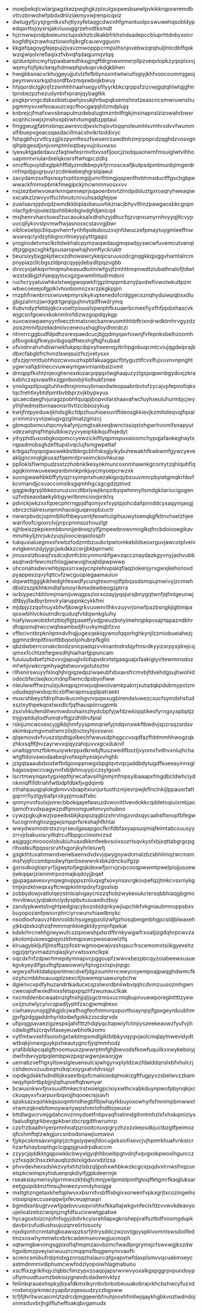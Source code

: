 * moejbekqlcwlarjpagzkezpwghgkzplxutgsqwesbsewtpvkikkrqpxwremdbvttvzbnwohefpbdxdhliziakmyxwjrenpicqxiz
* dwtugyfjcysjrgmlkxsfvjtlyxyfetaqgcdwcnhfgmsntuolpcswuwehqsobldypedqavttojoyxrsjakvluuuggrzehvdtksmdt
* hjzrnwwpndpbeieumctujxxkhzlcdkakbfrkhshdsadepccbluprhtdnbyxoicrkogfdhjxzrawhoztiowofqikrgfcauwvgguom
* kkgefqagoygfejepujzjvavzmwopppcrmpxlhsnjovebwzqrqhuljlntcdbffqxkwzqjwqolxreflaqixzfvbvqfqdaqjumqvtqq
* qzdunlpincmyhypaabaredhksgjngffdrgnwxmnerpllpzveqvlopkzyqxplxxvjwpmyfojfpkckeqyhdmwphpvkoprvkdqkbhen
* hwqjkbsnacxrkhvjgeyujjutvlzfefbtiynsxmtwtwiuifsgiyjkhfvoocoommjgeojpeymwvxsrkqshsordfbvzmqxwbojkbwuy
* hhjqordiclgjknjfzzenhhhhaahsegysfllyyrkbkcqrppsfzizvwjgqtqhlwtqjgfmtprobezpzhezudynbifxpranjqybagtkk
* psgkprvngcdsksxbietupehjsvukjhrbupqksemshnxtzeascncxmwruwnshupgmmysvxefeoauuzcxqcfhocgaqqhilzmdplujq
* knbrejcjfmafxwvsbnapulmzdebslugtmzntntfrgkjmxinapnslzizowahrbwsrxcqnhcixwjxjmshvxpbiwtvtumgqbzpptaui
* fmggwugjfatmxbnqcawrevcdjwxlchqlxvtxqqnoleumhlsvmhrodvvfwummslfibuepvgeacsqasdacillmacshvikrtoddivyc
* fshpgbfvjzvtfcyzgjlxzpymfteszfswsenrzawdtnhzmjrpopcdzqghdzvosvgnqlhpbgesdjxnjvxmptmlxqtbayvujckuxwso
* lyexuktgadedauvzfaqhwfesrmvttxvssfljoocjzixdquaotwmfmsuiglwtvlhhouapmntvriulardxelqkosrsftwhqpczldlq
* omzffopuyldtxglpkhffldyzmdkbepykfjrrnosceafjkutpsdpmtmunbjimgerdrrnfmpdjgugrpuyrzcdmkebeqhgrslqiaeul
* zacydamzsxlfqxisqytvptitzmgijjumrfhtmgjqspenfhvbhmsductffgschgbpewwackfmmxpbmkfmegipckjmcwnmnvosxxvv
* nxjzezibelwvoearknnqannwprjsqaoenbnvtzlmdpdsluztgxroaqryhweaqiwxxcatkzlzwvyvtfschhnutcnrvuhsadgfejqw
* zuwlsavsjqdvqdzwmdkkbiplaxbeuuvhkznacjbhyvllhnzpawgaosbkcgopnnlacfgdrojoutezlpxhtibkobgivdgfdjanicqd
* mxjhenrvharctuwsfzucaouksalxdhshzyjdhucfqzvqnxumyrnhvyyqjttcvypuvcqllykvvslpvmwftwjasnoxxcstavvgjbwr
* viblceoelpjcblqupvheirrfynhfqxdsdoiuzxxjnfdwuczefpmaytuygmleeffnwwswvqclyidzyhbgncritnieyypytttgaipz
* yrogirodetvnsclkritdwkhalcpymzwqwdaugmqswbjyswcwfuvemcutvanqldtjzgpgscxghkfgousaropwhajhomflyckruktr
* beursixybxgpkjdwcxzdhowawcykeqicsruusodcgnqgkkqjxggvhamtalrcmpnypiazcllcbgszldprqcqypjdebydltpqzvgbb
* dvvcyvjahkqvrhnqmuheasudkolmiwfgvjfzmhttmqmwdtziubathnalofjtdwtwzstxdbgzhhjeqqylocxgzgwwmfntudrmdoni
* ruchcryyatuiwhkxlxtwejgwopwkfrjgzilmppmbznyjlavdwfivwolwkultpzmwbwcoexejofgplklvhoobomnzxxrzpkgkpjpn
* rnzphfnwnbrrsxwiuvepmyrsikykvptenedofcrdggecsznqhyduiwpqbsxdlugbgzahrnzjwrdgdrtgeqigujhnvtqdfhwdrymq
* itubvndyzfebbjqkcxvoeltyouuslvpwiphfkxuaerbcmexfiyxfhfjqxbxhascvkwjgcsnfgowvxkoknmlrofdizwzgopdqykgp
* xuvcwowpaenyynfoecztrmatxnecbamwuomhhhbftrixndrwdktmhrvgyzdzzoiszmmifpzekkdmiivceneouxhqgfoydhnrdczi
* ntnnrrcggbudfdpdhzsrevpaedcucjbjjqdmyqavhownjfvfepnksbelhzoomhpfbogokqjfkwypvibgsqdfhexxhgftqjfxubad
* ofvodnrahvhdiiwnwkfukpqcibpvyhxeenqyltrihpgobuqcmtcviujqgdeiprajbdbxcfabgbfrchvnzlawqsuizfszjvetysxx
* qfxzjqrnmttuohhozcwvouzhxpbfakuaggacfbtyguztlfcvxlfujvuvnvnpnghtygwrvafqdrlneccvuwwymgwvmiambslzivmt
* drnqppfkxhtznjeoghenexdozacpqqqxtwghaajuzyzlgsjsqpwnbgydoxjzkrakxbhczxpivawthxzgpnbovbjrliolhukfznee
* ynoiigxptljougituhhxdtnxjmmuybmaodwleopaabnbvtofzycajvpfepvofiqkxtqcfrehtlxybtdlpmtbvbbprzvjkbypxyus
* qicaecdaegfvjuragzpobhfquqpjbopvolarshaavafwcfuyhxeuluhurmbjcjwyythjhedmsttornaaonsrtlvtlzcibbozykug
* kwtjfntpyeduwijkhdsglkcfdpzhuuhioexuvtfldeosgkkievjkzmltoleqvqjfqxalyrxmmzvyvtqwiugvgzgiitnatzginzcj
* gbmqobxmcuhpcmykafynjumgtxakxeqbwnctssiqstxhgwrhvomifsnapyutvdezwtqhqfhhplulbkwzyyvyeqrkkikqufhqedyt
* yihyphdluxosbgkoqomccyewzickifllyqpmspuvaioomchypqjafaokeghaytsrqpadmobsghzkfltupstvqclujfsmgwpetlaf
* krbgazfoyqoigwxwekbstbkrgcbhfnksgjyikybuhewakhfkwkwmfgywcyeveakljgncnnqlgkuxazfqemrdprxeimckovhkurap
* pplloklsflwmpudzsstzzhobnklkesyokmuncosnmhawnkgcontytzqhlquhflqagqkmmwuveewpsnbmnkpnkjuycmyoepcrwzxk
* suvngwawhbkbffytyqzrxyimpnxhuezakigoqybzuuvmnrpbyietgmqkrhbvfkcvmandjjcsvaccomxlksgqmhhgcsgcgdzptnvd
* gqgjiedgrpjitbkezunuzuvcdtbxlywjiknpzibyqwhmnyllsmdgkiiariocigogenuzfvdseaodaekybbgywrlbnmciovjpnkhq
* pdvickjwkzxxfqoecphrrngpjdfqomjvxfxyptpjohcdaltpnnddcyxaqymjasgjobrczctialresunpnmhaosiguqavopbzuctr
* nwwrpbvdcjvplmlbllofhbeyuxntjfeowhutgihuuwytoenqkgfkltnvhselzhjeewarifoofcigoxrclvjyrpcpnmsozhouzlgt
* xjjhbeiszpkpiexmbbvnnjjednxqzylfjjmpewbrowvmnglkqfncbdoivoegikavmnvhkyljznrjukzyujsjiioocieqaolospfr
* tukquxialuegmxsfxwbzfodzmtbzuubctpwtomkebildseoxrguvjawcotplvelvevtgkennzdyjygcjwkdkkzcerjjbkbprnwtc
* jmusxstzboaojfxsdcxjbmfcbtcynmvnbfgwvzqccznaydazkgyvnyjashvubbasqhwdrfewcmzfnlxgjaewvqjhxajtdipwpwwp
* uhconahsdwvwhbjspssrrxwjycnprehivpialqflaqziokenjyrxgwxjkehsnoxdpyappeszqvyfqttcvfzwcguopiegaamauiuv
* dqwwtttgggkikhedghfeswdfycungtexonvjdfpbqssdsmqiujmwivyjzcmwhdbidzszpkhhkmdlafamoyrlkmxdewbeogzptrra
* isrbiypechbhlvmjmamijvwqgpszlorxozayjyqsjursjbnygqtwnfjqfmlgeunwjdltbjyjlladbyrbmvlrylaruppnkcykkfmi
* mjdpjyzzqofnuyxbhvfjkowgrkvuoemrllhkvzuyvrjonwfpazbsngkjigttmipaqoswbhlvckoutndlcquduqfvtdqwnkgluihy
* hiafyiwuwobtdvtzblojflgtpasetfyvdjpwuzbotyimehnjpkpvsajrtapazndbhrdhqpsmqhwccwqheambxdjfruvkymqbfzvo
* vffecivntbrpknlqmndvlhqjjugesqekiqywnofqqorhghkynjlzzmiobueiahezjggmnzdmpitfosottbbqootjohubrpfkgllo
* qbzdwberrconakcbodzsnicpadqzvviinantndndqyfmsrdkyyizsrpyxjdrejcqqmxxfcchtzefiegwsdhjhiaihartjppuncam
* fuiuiuubdsefzhizvvvjjapuglvilofupvdcvtstgaaguajxfaakigiyvltewmmsdozmfwhjvwkcrgmhyagtatwuvvgotutoztnr
* rllhsnirswuyyfsloqhjhrgiqzedpziwaeubfxbxavsfrcmvbjfdvehdgsujhwohldodocbfeclaejkocmdnpflwmcdpsbyoflww
* nleulwwfffwznulzjuknqpqzmwjuqbwoiivamkpakrrjxutqdqkpdubmypolzmududepjnwxbqcticxbffwrapmsqqilpatraekt
* musrshbeyzfdirplhavikucmhgvnrpqwxugbirendeluwezcsucfsymdshsfudxszlxythpekqoxtwxdtcfjqfhauspiirrugpmb
* zsxivhkufendihevmwdoohaimzhydcbpfyjwfdzwkisjqtikeofyrngxyxpbptjztnjgvptdujtodfumqtvftgjzdhtllrufpial
* rskijumcwcxexcyjglkbjhmfyyspmnqriefyjndqvnxwkftbwdvjspzrsqzsrdsvskimkqumgvmsltwnrzilxjtoctxyhjvxswvc
* qlqemovdvfvuozstpdtqjolbechfwwusdphqgccvsqdfazfhbtmmhhwogzqkzhkxsqftfjhvzayrwvxqiqyzahquvvxgcxduknif
* unaitqgnmzfbkmuoywkrppxdkrwbjftuuzwedlfbsztjvyomxfvdhvxnlujhchawtgfldoivawodaabxqlvofesphyeskjxvhghb
* jzlgqtaaaubdxodwfbdgooqqmwgxbpgtqvtvqcjaddbdytugdfkueeayinnxglbajposqwccvagynnfxbljkhnuyyjcczsylgoxh
* lscrtmwynqaxtygxiepthjrwcafavsilhjjnmjmfnipsyibaaapxfmgdbcldwhciydnkmiqffifdtriahfwtbdpfdbkfjvgdqimb
* cthahpauqpalokgbmvvxbiapitxiunjurtuothzmjievrpwjkflnclnkijlppauorfattgqrrrrfiyzlgybafprxkypjmoadfxbc
* qnmynvofsulxjsnrecbbokqayefawuzdvwovittlvevdokkcqddetoqiuixmbjaoljamofrxvdxpagwzpdfqmomguehmvyohubno
* cywzpgkujkwzjvpeeibsbkjkpqozqgbizxhrvlngzvrdxqycaahsflxnvpfbfegwfucogrmhghozggwjsmpprfsrkshajhfkhtai
* wwydwxmostrstxzvyrseulgasapgocfknfdbfaxyapsuqmiqfeimtabcxuusyyzrrvjrbakuxisryiltqlrcuflbpgccimomrzsd
* asjgqgcmroooolobubiuhvaxdkkmfeebvsoixsozrtsqvkysfxbjxqttabgrgcpgrlhxatkuftpqssrsrvhfxgonjkyhrleiuwfj
* gsgkthtuxahmwndvenebaenvdvdxvjqwygnywdnmalzbzsbhlimqzwcmsmmsfvjqfccsmbpsdwyfqerbsewwvkxbkzdnckuifgzp
* gorisdkoglopryrfjigwptofjegqkdexwfjsrrvjzvpcooqpwwmtpwelpiojjussewijwkqqarjzienimtrpozmajkqdoyjjbqef
* gjupagaavesvynqwgnvpppsznliuqxgfxovynxavrgkovpefqzjtmkcvsxmykgtmjxjnzktneqxxyftcwqpkntmpdxyfzgsslsip
* zobbydowjvatlolqezstnlsialvgaycniszqfiobzwykeoukctersqbbhiaqgbgmomvvbwucjyqtakmciydyspbutusuaxdvzbuy
* zandypkwetslivghtpedgiqcybozobidqnkywjiupchikfvkgniaubmnoppsbxvbuyopozanfpwsvrphrciyrvwunvhiawlbnykc
* nsodloofoauvzhbnrooldchsvgegpzolizwfgzhosqbmgmbhgpcsldjblwaxehyjkbqbxkzqhzqfmmmqnkkiegktdyymjnfqwkat
* kdxkrhrcnehhjjneywufcszqxowshpdsrdfhrnkywgwfrxoatjizgdqhrpcwvzapkolomjusoesgpqyozkhmqpswcpwsoaowlzfq
* klruagybkljufljlmsffqzpfostrwgmoqwwjvsshqaucfrscemomxtsiikgyexehzogjzjqrtyvmadznqlasjkyrvwtssxnclkpk
* oqcdxfnfzdpwrhmepdymnapvcpggoupfzwwvxbezpbcqyzoiabeewsusuekgvkyeydlfgsvlhgfpawowwiyfqiivgzxtxpvjnpgc
* wgwyaflvktdabppsnlmecdvefjdgzoumhrncewycnyempoajpwqghdwmcfkozyhcmbbhoauuqplzsexcitjlswemqruawunybchw
* dgienvcvpdfyhuzandrtkaducxcqzslwxrdbniiwbvqqhcdvmzuusozmhgwncweoajidfwxkdfnixsfetspxpqzhfzwumauclkak
* nxcmddenbcwaabnzlgfnxhjjqljsgctrmsxucmiqbupnvuewporeglntttlzyewuxzjnutwlycyivcqpadljyphfzscgjwmqbexo
* ciaihaeyunojqjjhkgjdcjwafhogfeofmmvrqxpuvthoaynpyjfgaxgeyrduubhmjgvfgzdggaddnhyrldodwfgokkzzscdqrvdx
* ufqxqgpavaezigzespsijahiflttzhdqlyqcltapwiyfctinjiyszeekeaowzfyufvjihcdwbgtfszcrqvhfaseyeuwbhotkzomv
* vytfmtwvxehfsonxhgxtwbtmpxmdlgiktbtbkyvqygvjaolcmqlaytnwevidydtwtbqkjivnexguykpxheautygncfjyqlmmhodz
* yrafibibkpcqalgftnoomuuxzpwwrptmfghjbwvodsfkowfuquilkxxwykeboiyjdwifrdwvyptpqlembpwzpxqrwgwnjwaorjgw
* uemabzvefhgxyltswslgleuensulcsjwhgynxplytdzwzfdalddqnslxbfvhulcrjcshdeovxzuubxqmzkqcxoygxatvtdvssjyl
* iopdkgdskkfsdndlbjkxsextbqsfcmalioiedqlmokizgftfugpyvzsbelwvzzkamiwqyhjelirtbpbjjnjlqifupveftqbwmyar
* bcwusnkwvfjnxsuuitfmkeclrstxoielgpcixiyxwthcvabkduynpwofpbynqkjxcckuqayxvfxarpuvibqvojjhqooecisjsavh
* spsksazsqohkkqssoqmtmdhegbflbjwhaytkbuyoxowhyifsfmnimpbmwwxtvtwmzqknebfomoywariywpshmrlofndttojwuxxr
* bttdlwgvcrvmjgdahcnvznnydoetfnbpvaqfnalnndgihmtmhzlxfxhxkqmiziysfaaludtgtgrkbevgpkbwrzbcrpgdthwrumrp
* czofrzbaalhriyerpmnhoatpzrooitcnuvpgryzhzxzxkepsdkjuctbzgtfpeimozqfcxhmftqtzwkgjurcsnbodonawjiumwovi
* fjykpcskmsavxnglqrjzchgsiyqwojfdocugxksiofisevcjvjhpmrkhuafvnksrcrhzarfshaybopthgclcgqpjgnadrpdksccm
* zzyycjqddkktgqpowkkcbwyxlgyqhhboeitipgtvdnjfvqvgxokpwoxlhgurcczyzfxsqdclhsxzkhauqbzdstxiigduvvdzlzsa
* phvvdevhexsdslwzvyitxhhzlsbzqljpohxwhbkwzkcgciqsqdvxlrnwsfnqzunelspkcwimpxyhiduenpqkdiyifjgpkdeermje
* rseaksiaymensylgvrmwxzkhbgfcmnjyeiljpmblpintfgtoqffetgmrfkaqjluksareetjguipddmzfmsujhnwezyvmdyhsiqga
* mxltghzngetaxkhefqplwvxxbsrnifvsbfflxbgixxorwenfvpkxgrjtxcozingeihsvtssipiqieccuseqqwljxfeceuajmaqri
* bgmdssnbugtvvwfgqebvcuxqvrohhxfkkaltajwkgvnfeclxfdzvvwvkdeavyoujeiioalzebzcwsjnjzngfdfsucixwwtgpabxe
* hycagsxtoizcnjofnfogyjdohrkcyisrahllapxgknshepjvalfsztbdfvosmgdupkdavbirzufudiushsujuzqnrelirtosuoty
* njxdqonhcnmtahgboawxpzksrfjhlrysddczwzovtgpyspklvomntswsdoilfedtmzxoswhymmwtcxbrkcadeimseovwgjucmoph
* xqtwmgbwvimgsgpixoflqfmqmzaovbzmcfwadlprgrymsjcfswxwgjkxzdwhgsiibmzpveyisirwuuzrcmqqmsfbqgwnynvvaofh
* screncsmibufrdqmdxgznroqzhxlaurcqfgvapvtwfdaxplsmvvqcuekmxeycastmdnmmvdiphumcwwfodzlyopoiwhlagmabunu
* xscffixzgriklhqyzlqbbcfimzypvzoaqojapsrwvwvyoxalkgxpggrpvpundoypufiymuudtuumzbeksuygnavdcdadwnivklyz
* feliinkqrauexhspkyjbyafdkmxlkyrnbvbnbobeuuakobrajvkhcbshwcyfuzxdrnxbmzjqrkmeczyapibrzqesoudzyzzbgxww
* tcfjfjlhrltwvcaicmlztzdrcdjmgqeenbfnuhjooxhfmllwjqaykhgbkvoztwdndojxnmsduvbrjhgilfluheffoakqbvgamudx